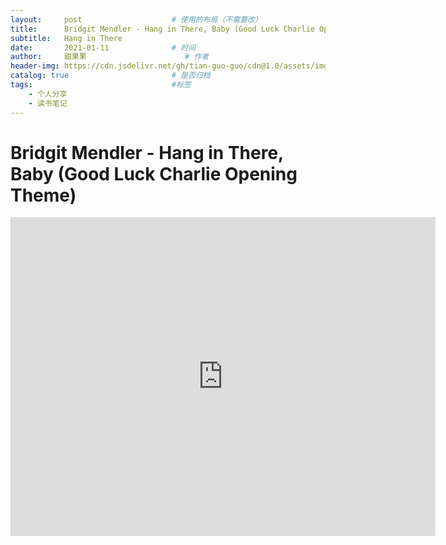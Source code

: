 ```yaml
---
layout:     post                    # 使用的布局（不需要改）
title:      Bridgit Mendler - Hang in There, Baby (Good Luck Charlie Opening Theme)   # 标题 
subtitle:   Hang in There
date:       2021-01-11              # 时间
author:     甜果果                      # 作者
header-img: https://cdn.jsdelivr.net/gh/tian-guo-guo/cdn@1.0/assets/img/post-bg-swift2.jpg    #这篇文章标题背景图片
catalog: true                       # 是否归档
tags:                               #标签
    - 个人分享
    - 读书笔记
---
```


# Bridgit Mendler - Hang in There, Baby (Good Luck Charlie Opening Theme)

<iframe width="680" height="510" src="https://www.youtube.com/embed/QBpCXhDbQU0" frameborder="0" allow="accelerometer; autoplay; clipboard-write; encrypted-media; gyroscope; picture-in-picture" allowfullscreen></iframe>



